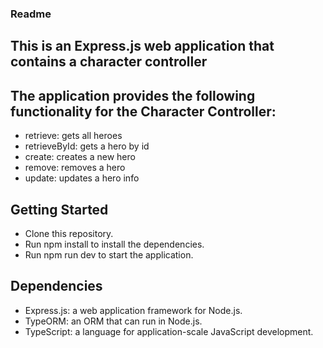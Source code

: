 ### Readme

## This is an Express.js web application that contains a character controller

## The application provides the following functionality for the Character Controller:
+ retrieve: gets all heroes
+ retrieveById: gets a hero by id
+ create: creates a new hero
+ remove: removes a hero
+ update: updates a hero info

## Getting Started
+ Clone this repository.
+ Run npm install to install the dependencies.
+ Run npm run dev to start the application.

## Dependencies
+ Express.js: a web application framework for Node.js.
+ TypeORM: an ORM that can run in Node.js.
+ TypeScript: a language for application-scale JavaScript development.
